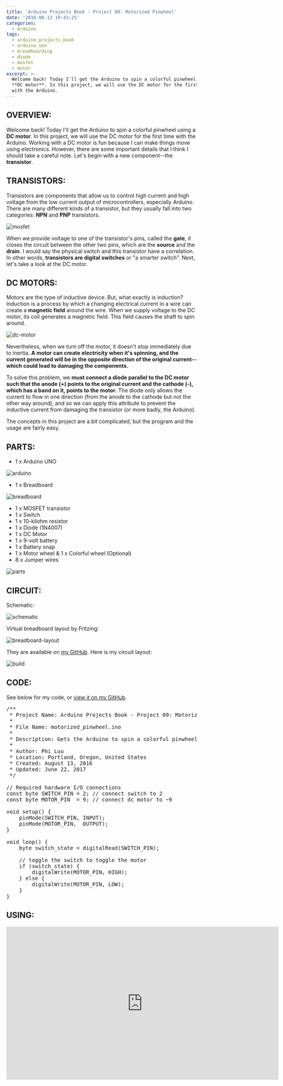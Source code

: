 ```yaml
---
title: 'Arduino Projects Book - Project 09: Motorized Pinwheel'
date: '2016-08-13 19:43:25'
categories:
  - Arduino
tags:
  - arduino_projects_book
  - arduino_uno
  - breadboarding
  - diode
  - mosfet
  - motor
excerpt: >-
  Welcome back! Today I'll get the Arduino to spin a colorful pinwheel using a
  **DC motor**. In this project, we will use the DC motor for the first time
  with the Arduino.
---
```


## **OVERVIEW:**

Welcome back! Today I'll get the Arduino to spin a colorful pinwheel using a **DC motor**. In this project, we will use the DC motor for the first time with the Arduino. Working with a DC motor is fun because I can make things move using electronics. However, there are some important details that I think I should take a careful note. Let's begin with a new component--the **transistor**.

## **TRANSISTORS:**

Transistors are components that allow us to control high current and high voltage from the low current output of microcontrollers, especially Arduino. There are many different kinds of a transistor, but they usually fall into two categories: **NPN** and **PNP** transistors.

![mosfet](/images/arduino-projects-book-project-09/mosfet.jpg)

When we provide voltage to one of the transistor's pins, called the **gate**, it closes the circuit between the other two pins, which are the **source** and the **drain**. I would say the physical switch and this transistor have a correlation. In other words, **transistors are digital switches** or "a smarter switch". Next, let's take a look at the DC motor.

## **DC MOTORS:**

Motors are the type of inductive device. But, what exactly is induction? Induction is a process by which a changing electrical current in a wire can create a **magnetic field** around the wire. When we supply voltage to the DC motor, its coil generates a magnetic field. This field causes the shaft to spin around.

![dc-motor](/images/arduino-projects-book-project-09/dc-motor.jpg)

Nevertheless, when we turn off the motor, it doesn't stop immediately due to inertia. **A motor can create electricity when it's spinning, and the current generated will be in the opposite direction of the original current--which could lead to damaging the components.**

To solve this problem, we **must connect a diode parallel to the DC motor such that the anode (+) points to the original current and the cathode (-), which has a band on it, points to the motor.** The diode only allows the current to flow in one direction (from the anode to the cathode but not the other way around), and so we can apply this attribute to prevent the inductive current from damaging the transistor (or more badly, the Arduino).

The concepts in this project are a bit complicated, but the program and the usage are fairly easy.

## **PARTS:**

- 1 x Arduino UNO

![arduino](/images/arduino-uno.jpg)

- 1 x Breadboard

![breadboard](/images/breadboard.jpg)

- 1 x MOSFET transistor
- 1 x Switch
- 1 x 10-kilohm resistor
- 1 x Diode (1N4007)
- 1 x DC Motor
- 1 x 9-volt battery
- 1 x Battery snap
- 1 x Motor wheel & 1 x Colorful wheel (Optional)
- 8 x Jumper wires

![parts](/images/arduino-projects-book-project-09/parts.jpg)

## **CIRCUIT:**

Schematic:

![schematic](/images/arduino-projects-book-project-09/schematic.png)

Virtual breadboard layout by Fritzing:

![breadboard-layout](/images/arduino-projects-book-project-09/breadboard-layout.jpg)

They are available on [my GitHub](https://github.com/philectron/pcb/tree/master/arduino_repo/motorized_pinwheel). Here is my circuit layout:

![build](/images/arduino-projects-book-project-09/build.jpg)

## **CODE:**

See below for my code, or [view it on my GitHub](https://github.com/philectron/arduino/blob/master/motorized_pinwheel/motorized_pinwheel.ino).

<pre class="prettyprint c-html linenums:1">
/**
 * Project Name: Arduino Projects Book - Project 09: Motorized Pinwheel
 *
 * File Name: motorized_pinwheel.ino
 *
 * Description: Gets the Arduino to spin a colorful pinwheel using a motor.
 *
 * Author: Phi Luu
 * Location: Portland, Oregon, United States
 * Created: August 13, 2016
 * Updated: June 22, 2017
 */

// Required hardware I/O connections
const byte SWITCH_PIN = 2; // connect switch to 2
const byte MOTOR_PIN  = 9; // connect dc motor to ~9

void setup() {
    pinMode(SWITCH_PIN, INPUT);
    pinMode(MOTOR_PIN,  OUTPUT);
}

void loop() {
    byte switch_state = digitalRead(SWITCH_PIN);

    // toggle the switch to toggle the motor
    if (switch_state) {
        digitalWrite(MOTOR_PIN, HIGH);
    } else {
        digitalWrite(MOTOR_PIN, LOW);
    }
}
</pre>

## **USING:**

<div class="embedded-video">
  <iframe width="720" height="405" src="https://www.youtube.com/embed/KUcjh3XdimE?list=PLt_UZum7NVtmFEVMdv4XH8TgXzJvzd78x" frameborder="0" allowfullscreen></iframe>
</div>
